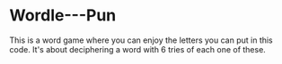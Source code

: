 # Wordle---Pun
This is a word game where you can enjoy the letters you can put in this code. It's about deciphering a word with 6 tries of each one of these. 
